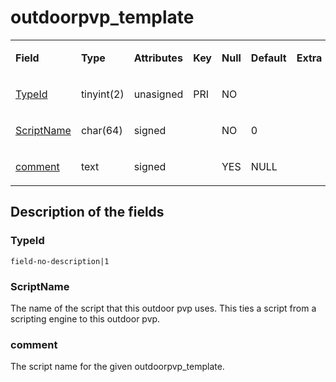 # outdoorpvp_template


<table>
<tbody>
<tr class="even">
<td><p><strong>Field</strong></p></td>
<td><p><strong>Type</strong></p></td>
<td><p><strong>Attributes</strong></p></td>
<td><p><strong>Key</strong></p></td>
<td><p><strong>Null</strong></p></td>
<td><p><strong>Default</strong></p></td>
<td><p><strong>Extra</strong></p></td>
<td><p><strong>Comment</strong></p></td>
</tr>
<tr class="even">
<td><p><a href="#TypeId">TypeId</a></p></td>
<td><p>tinyint(2)</p></td>
<td><p>unasigned</p></td>
<td><p>PRI</p></td>
<td><p>NO</p></td>
<td><p></p></td>
<td><p></p></td>
<td><p></p></td>
</tr>
<tr class="even">
<td><p><a href="#ScriptName">ScriptName</a></p></td>
<td><p>char(64)</p></td>
<td><p>signed</p></td>
<td><p></p></td>
<td><p>NO</p></td>
<td><p>0</p></td>
<td><p></p></td>
<td><p></p></td>
</tr>
<tr class="even">
<td><p><a href="#comment">comment</a></p></td>
<td><p>text</p></td>
<td><p>signed</p></td>
<td><p></p></td>
<td><p>YES</p></td>
<td><p>NULL</p></td>
<td><p></p></td>
<td><p></p></td>
</tr>
</tbody>
</table>

## Description of the fields

### TypeId
`field-no-description|1`

### ScriptName
The name of the script that this outdoor pvp uses. This ties a script from a scripting engine to this outdoor pvp.

### comment
The script name for the given outdoorpvp_template.